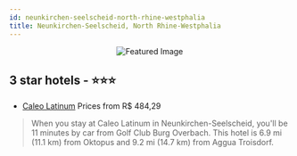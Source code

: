 ```yaml
---
id: neunkirchen-seelscheid-north-rhine-westphalia
title: Neunkirchen-Seelscheid, North Rhine-Westphalia
---
```


<center><img src="https://i.travelapi.com/hotels/30000000/29780000/29774900/29774849/5d2f3d20_z.jpg" alt="Featured Image" /></center>


##  3 star hotels - ⭐️⭐️⭐️

-    [Caleo Latinum](https://us.hurb.com/hotels/neunkirchen-seelscheid/caleo-latinum-JNP-JP347856?cmp=18055) Prices from R$ 484,29
   > When you stay at Caleo Latinum in Neunkirchen-Seelscheid, you'll be 11 minutes by car from Golf Club Burg Overbach. This hotel is 6.9 mi (11.1 km) from Oktopus and 9.2 mi (14.7 km) from Aggua Troisdorf.
